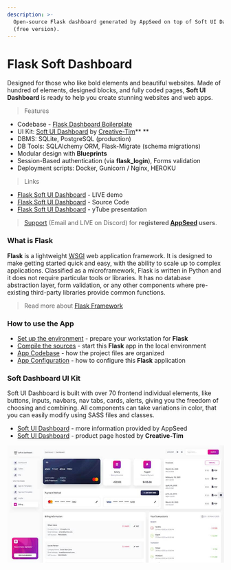 ```yaml
---
description: >-
  Open-source Flask dashboard generated by AppSeed on top of Soft UI Dashboard
  (free version).
---
```


# Flask Soft Dashboard

Designed for those who like bold elements and beautiful websites. Made of hundred of elements, designed blocks, and fully coded pages, **Soft UI Dashboard** is ready to help you create stunning websites and web apps. 

> Features

* Codebase - [Flask Dashboard Boilerplate](../../boilerplate-code/flask-dashboard.md)
* UI Kit: [Soft UI Dashboard](../../content/bootstrap-template/soft-ui-dashboard.md) by [Creative-Tim](../../content/partners/creative-tim.md)** **
* DBMS: SQLite, PostgreSQL (production)
* DB Tools: SQLAlchemy ORM, Flask-Migrate (schema migrations)
* Modular design with **Blueprints**
* Session-Based authentication (via **flask_login**), Forms validation
* Deployment scripts: Docker, Gunicorn / Nginx, HEROKU 

> Links

* [Flask Soft UI Dashboard](https://flask-soft-ui-dashboard.appseed-srv1.com) - LIVE demo
* [Flask Soft UI Dashboard](https://github.com/app-generator/flask-soft-ui-dashboard) - Source Code
* [Flask Soft UI Dashboard](https://www.youtube.com/watch?v=omtEiaajf0k) - yTube presentation

> [Support](https://appseed.us/support) (Email and LIVE on Discord) for **registered **[**AppSeed**](https://appseed.us)** users**.

###

### What is Flask

**Flask** is a lightweight [WSGI](../../content/what-is/wsgi.md) web application framework. It is designed to make getting started quick and easy, with the ability to scale up to complex applications. Classified as a microframework, Flask is written in Python and it does not require particular tools or libraries. It has no database abstraction layer, form validation, or any other components where pre-existing third-party libraries provide common functions.

> Read more about [Flask Framework](../../content/what-is/flask.md)



### How to use the App

* [Set up the environment](../../boilerplate-code/flask-dashboard.md#environment) - prepare your workstation for **Flask**
* [Compile the sources](../../boilerplate-code/flask-dashboard.md#build-the-app-1) - start this **Flask** app in the local environment
* [App Codebase](../../boilerplate-code/flask-dashboard.md#app-codebase) - how the project files are organized
* [App Configuration](../../boilerplate-code/flask-dashboard.md#app-configuration) - how to configure this **Flask** application



### Soft Dashboard UI Kit

Soft UI Dashboard is built with over 70 frontend individual elements, like buttons, inputs, navbars, nav tabs, cards, alerts, giving you the freedom of choosing and combining. All components can take variations in color, that you can easily modify using SASS files and classes.

* [Soft UI Dashboard](../../content/bootstrap-template/soft-ui-dashboard.md) - more information provided by AppSeed
* [Soft UI Dashboard](https://bit.ly/2Q1uIfK) - product page hosted by **Creative-Tim**

![Soft UI Dashboard - Billing Page.](../../.gitbook/assets/soft-ui-dashboard-page-billing.jpg)
